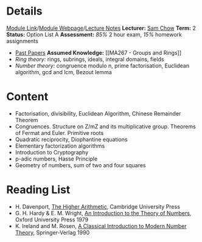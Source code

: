 # Details
[Module Link](https://courses.warwick.ac.uk/modules/2024/MA257-10)/[Module Webpage](https://warwick.ac.uk/fac/sci/maths/currentstudents/ughandbook/year2/ma257)/[Lecture Notes](obsidian://open?vault=Obsidian%20Vault&file=Uni%20Stuff%2FYear%202%2FBooks%2FMA257%2FNotesV3.pdf)
**Lecturer:** [Sam Chow](https://peoplesearch.warwick.ac.uk/profile/1875090)
**Term:** 2
**Status:** Option List A
**Assessment:** *85%* 2 hour exam, *15%* homework assignments 
- [Past Papers](https://warwick.ac.uk/exampapers?q=MA257)
**Assumed Knowledge:** [[MA267 - Groups and Rings]]
- *Ring theory:* rings, subrings, ideals, integral domains, fields
- *Number theory:* congruence modulo n, prime factorisation, Euclidean algorithm, gcd and lcm, Bezout lemma

# Content 
- Factorisation, divisibility, Euclidean Algorithm, Chinese Remainder Theorem
- Congruences. Structure on Z/mZ and its multiplicative group. Theorems of Fermat and Euler. Primitive roots
- Quadratic reciprocity, Diophantine equations
- Elementary factorization algorithms
- Introduction to Cryptography
- p-adic numbers, Hasse Principle
- Geometry of numbers, sum of two and four squares

# Reading List
- H. Davenport, [The Higher Arithmetic](obsidian://open?vault=Obsidian%20Vault&file=Uni%20Stuff%2FYear%202%2FBooks%2FH.%20Davenport.pdf), Cambridge University Press
- G. H. Hardy & E. M. Wright, [An Introduction to the Theory of Numbers](obsidian://open?vault=Obsidian%20Vault&file=Uni%20Stuff%2FYear%202%2FBooks%2Fhardy-wright-theory_of_numbers.pdf), Oxford University Press 1979
- K. Ireland and M. Rosen, [A Classical Introduction to Modern Number Theory](obsidian://open?vault=Obsidian%20Vault&file=Uni%20Stuff%2FYear%202%2FBooks%2FA%20Classical%20Introduction%20to%20Mo%20-%20Ireland%2C%20Kenneth%20%26%20Rosen%2C%20Mich_4454.pdf), Springer-Verlag 1990